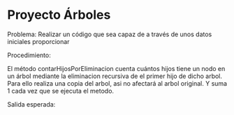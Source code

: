 # Proyecto Árboles 
Problema: Realizar un código que sea capaz de a través de unos datos iniciales proporcionar 

Procedimiento: 

El método contarHijosPorEliminacion cuenta cuántos hijos tiene un nodo en un árbol mediante la eliminacion recursiva de el primer hijo de dicho arbol. Para ello realiza una copia del arbol, asi no afectará al arbol original. Y suma 1 cada vez que se ejecuta el metodo.



Salida esperada: 
